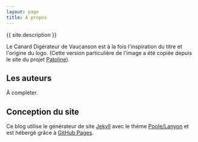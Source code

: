 ```yaml
---
layout: page
title: À propos
---
```


{{ site.description }}

Le Canard Digérateur de Vaucanson est à la fois l'inspiration du titre et l'origine du logo. (Cette version particulière de l'image a été copiée depuis le site du projet [Patoline](http://patoline.org/)).

## Les auteurs

À compléter.

## Conception du site

Ce blog utilise le générateur de site [Jekyll](http://jekyllrb.com) avec le thème [Poole/Lanyon](https://github.com/poole/lanyon) et est hébergé grâce à [GitHub Pages](https://pages.github.com).

